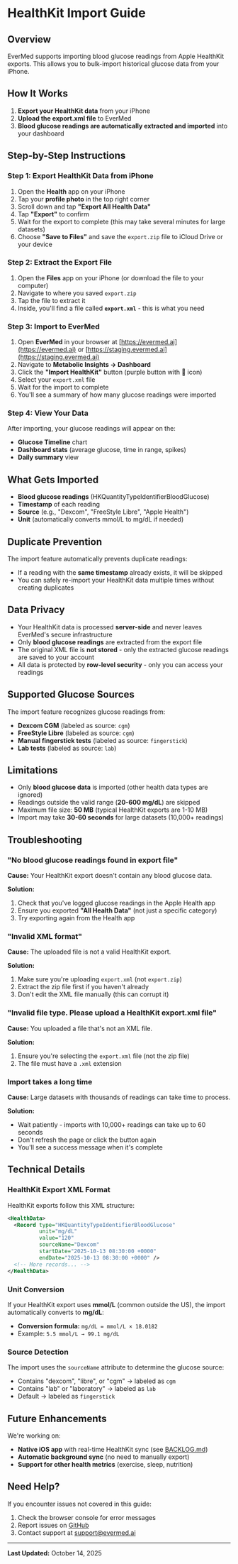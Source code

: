 # HealthKit Import Guide

## Overview

EverMed supports importing blood glucose readings from Apple HealthKit exports. This allows you to bulk-import historical glucose data from your iPhone.

## How It Works

1. **Export your HealthKit data** from your iPhone
2. **Upload the export.xml file** to EverMed
3. **Blood glucose readings are automatically extracted and imported** into your dashboard

## Step-by-Step Instructions

### Step 1: Export HealthKit Data from iPhone

1. Open the **Health** app on your iPhone
2. Tap your **profile photo** in the top right corner
3. Scroll down and tap **"Export All Health Data"**
4. Tap **"Export"** to confirm
5. Wait for the export to complete (this may take several minutes for large datasets)
6. Choose **"Save to Files"** and save the `export.zip` file to iCloud Drive or your device

### Step 2: Extract the Export File

1. Open the **Files** app on your iPhone (or download the file to your computer)
2. Navigate to where you saved `export.zip`
3. Tap the file to extract it
4. Inside, you'll find a file called **`export.xml`** - this is what you need

### Step 3: Import to EverMed

1. Open **EverMed** in your browser at [https://evermed.ai](https://evermed.ai) or [https://staging.evermed.ai](https://staging.evermed.ai)
2. Navigate to **Metabolic Insights → Dashboard**
3. Click the **"Import HealthKit"** button (purple button with 📱 icon)
4. Select your `export.xml` file
5. Wait for the import to complete
6. You'll see a summary of how many glucose readings were imported

### Step 4: View Your Data

After importing, your glucose readings will appear on the:
- **Glucose Timeline** chart
- **Dashboard stats** (average glucose, time in range, spikes)
- **Daily summary** view

## What Gets Imported

- **Blood glucose readings** (HKQuantityTypeIdentifierBloodGlucose)
- **Timestamp** of each reading
- **Source** (e.g., "Dexcom", "FreeStyle Libre", "Apple Health")
- **Unit** (automatically converts mmol/L to mg/dL if needed)

## Duplicate Prevention

The import feature automatically prevents duplicate readings:
- If a reading with the **same timestamp** already exists, it will be skipped
- You can safely re-import your HealthKit data multiple times without creating duplicates

## Data Privacy

- Your HealthKit data is processed **server-side** and never leaves EverMed's secure infrastructure
- Only **blood glucose readings** are extracted from the export file
- The original XML file is **not stored** - only the extracted glucose readings are saved to your account
- All data is protected by **row-level security** - only you can access your readings

## Supported Glucose Sources

The import feature recognizes glucose readings from:
- **Dexcom CGM** (labeled as source: `cgm`)
- **FreeStyle Libre** (labeled as source: `cgm`)
- **Manual fingerstick tests** (labeled as source: `fingerstick`)
- **Lab tests** (labeled as source: `lab`)

## Limitations

- Only **blood glucose data** is imported (other health data types are ignored)
- Readings outside the valid range (**20-600 mg/dL**) are skipped
- Maximum file size: **50 MB** (typical HealthKit exports are 1-10 MB)
- Import may take **30-60 seconds** for large datasets (10,000+ readings)

## Troubleshooting

### "No blood glucose readings found in export file"

**Cause:** Your HealthKit export doesn't contain any blood glucose data.

**Solution:**
1. Check that you've logged glucose readings in the Apple Health app
2. Ensure you exported **"All Health Data"** (not just a specific category)
3. Try exporting again from the Health app

### "Invalid XML format"

**Cause:** The uploaded file is not a valid HealthKit export.

**Solution:**
1. Make sure you're uploading `export.xml` (not `export.zip`)
2. Extract the zip file first if you haven't already
3. Don't edit the XML file manually (this can corrupt it)

### "Invalid file type. Please upload a HealthKit export.xml file"

**Cause:** You uploaded a file that's not an XML file.

**Solution:**
1. Ensure you're selecting the `export.xml` file (not the zip file)
2. The file must have a `.xml` extension

### Import takes a long time

**Cause:** Large datasets with thousands of readings can take time to process.

**Solution:**
- Wait patiently - imports with 10,000+ readings can take up to 60 seconds
- Don't refresh the page or click the button again
- You'll see a success message when it's complete

## Technical Details

### HealthKit Export XML Format

HealthKit exports follow this XML structure:

```xml
<HealthData>
  <Record type="HKQuantityTypeIdentifierBloodGlucose"
          unit="mg/dL"
          value="120"
          sourceName="Dexcom"
          startDate="2025-10-13 08:30:00 +0000"
          endDate="2025-10-13 08:30:00 +0000" />
  <!-- More records... -->
</HealthData>
```

### Unit Conversion

If your HealthKit export uses **mmol/L** (common outside the US), the import automatically converts to **mg/dL**:
- **Conversion formula:** `mg/dL = mmol/L × 18.0182`
- Example: `5.5 mmol/L → 99.1 mg/dL`

### Source Detection

The import uses the `sourceName` attribute to determine the glucose source:
- Contains "dexcom", "libre", or "cgm" → labeled as `cgm`
- Contains "lab" or "laboratory" → labeled as `lab`
- Default → labeled as `fingerstick`

## Future Enhancements

We're working on:
- **Native iOS app** with real-time HealthKit sync (see [BACKLOG.md](./BACKLOG.md))
- **Automatic background sync** (no need to manually export)
- **Support for other health metrics** (exercise, sleep, nutrition)

## Need Help?

If you encounter issues not covered in this guide:
1. Check the browser console for error messages
2. Report issues on [GitHub](https://github.com/your-repo/issues)
3. Contact support at [support@evermed.ai](mailto:support@evermed.ai)

---

**Last Updated:** October 14, 2025
